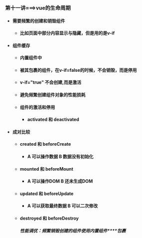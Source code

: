 ### 第十一讲===>vue的生命周期

- #### 需要频繁的创建和销毁组件

  - #### 比如页面中部分内容显示与隐藏，但是用的是v-if

- #### 组件缓存

  - #### 内置组件中<keep-alive>

  - #### 被其包裹的组件，在v-if=false的时候，不会销毁，而是停用

  - #### v-if="true" 不会创建,而是激活

  - #### 避免频繁创建组件对象的性能损耗

  - #### 组件的激活和停用

    - #### activated 和 deactivated

- #### 成对比较

  - #### created 和 beforeCreate 

    - #### A 可以操作数据 B 数据没有初始化

  - #### mounted 和 beforeMount

    - #### A 可以操作DOM B 还未生成DOM

  - #### updated 和 beforeUpdate

    - #### A 可以获取最终数据 B 可以二次修改

  - #### destroyed 和 beforeDestroy

    ##### 性能调优：频繁销毁创建的组件使用内置组件**<keep-alive></keep-alive>**包裹